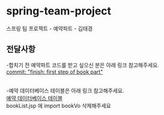 # spring-team-project
스프링 팀 프로젝트 - 예약파트 - 김태경





## 전달사항

-합치기 전 예약파트 코드를 받고 싶으신 분은 아래 링크 참고해주세요. </br>
[commit: "finish: first step of book part"](https://github.com/cokeworld/spring-team-project/tree/7fef67e5b73a5006f38c7f8a6aa0ea0d949fa2a2)
</br></br>

-예약 데이터베이스 테이블은 아래 링크 참고해주세요.</br>
[예약 데이터베이스 테이블](https://cokeworld.tistory.com/35) </br>
bookList.jsp 에 import bookVo 삭제해주세요
